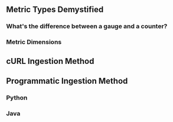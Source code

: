 ## Metric Types Demystified
### What's the difference between a gauge and a counter?

### Metric Dimensions

## cURL Ingestion Method

## Programmatic Ingestion Method
### Python

### Java
